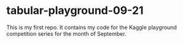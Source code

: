 # tabular-playground-09-21
This is my first repo. It contains my code for the Kaggle playground competition series for the month of September. 
